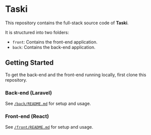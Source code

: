 # Taski

This repository contains the full-stack source code of **Taski**.

It is structured into two folders:

- `front`: Contains the front-end application.
- `back`: Contains the back-end application.

## Getting Started

To get the back-end and the front-end running locally, first clone this repository.

### Back-end (Laravel)

See [`/back/README.md`](./back/README.md) for setup and usage.

### Front-end (React)

See [`/front/README.md`](./front/README.md) for setup and usage.
